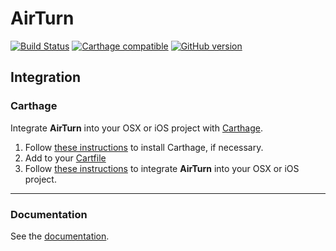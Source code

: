 # AirTurn

[![Build Status](https://travis-ci.org/dn-m/DictionaryTools.svg?branch=master)](https://travis-ci.org/dn-m/AirTurn)
[![Carthage compatible](https://img.shields.io/badge/Carthage-compatible-4BC51D.svg?style=flat)](https://github.com/Carthage/Carthage) 
[![GitHub version](https://badge.fury.io/gh/dn-m%2FDictionaryTools.svg)](https://badge.fury.io/gh/dn-m%2FAirTurn)

<a name="integration"></a>
## Integration

### Carthage
Integrate **AirTurn** into your OSX or iOS project with [Carthage](https://github.com/Carthage/Carthage).

1. Follow [these instructions](https://github.com/Carthage/Carthage#installing-carthage) to install Carthage, if necessary.
2. Add  to your [Cartfile](https://github.com/Carthage/Carthage/blob/master/Documentation/Artifacts.md#cartfile) 
3. Follow [these instructions](https://github.com/Carthage/Carthage#adding-frameworks-to-an-application) to integrate **AirTurn** into your OSX or iOS project.

***

### Documentation

See the [documentation](http://dn-m.github.io/AirTurn/).
